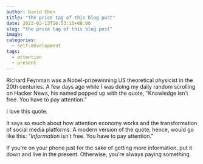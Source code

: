 ```yaml
---
author: David Chen
title: "The price tag of this blog post"
date: 2023-02-13T16:53:15+08:00
slug: "the price tag of this blog post"
image: 
categories:
  - self-development
tags:
  - attention
  - present
---
```

Richard Feynman was a Nobel-prizewinning US theoretical physicist in the 20th centuries. A few days ago while I was doing my daily random scrolling on Hacker News, his named popped up with the quote, “Knowledge isn’t free. You have to pay attention.”

I love this quote.

It says so much about how attention economy works and the transformation of social media platforms. A modern version of the quote, hence, would go like this: “*Information* isn’t free. You have to pay attention.”

If you’re on your phone just for the sake of getting more information, put it down and live in the present. Otherwise, you’re always paying something.